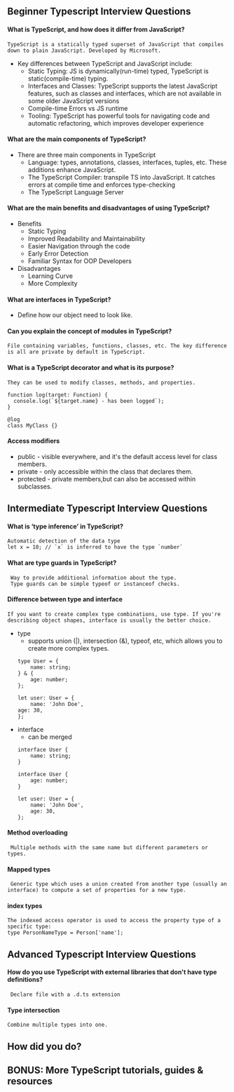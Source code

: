 ## Beginner Typescript Interview Questions

#### What is TypeScript, and how does it differ from JavaScript?
    TypeScript is a statically typed superset of JavaScript that compiles down to plain JavaScript. Developed by Microsoft.
- Key differences between TypeScript and JavaScript include:
    - Static Typing: JS is dynamically(run-time) typed, TypeScript is static(compile-time) typing.
    - Interfaces and Classes: TypeScript supports the latest JavaScript features, such as classes and interfaces, which are not available in some older JavaScript versions
    - Compile-time Errors vs JS runtime
    - Tooling: TypeScript has powerful tools for navigating code and automatic refactoring, which improves developer experience
#### What are the main components of TypeScript?
- There are three main components in TypeScript
    - Language: types, annotations, classes, interfaces, tuples, etc. These additions enhance JavaScript.
    - The TypeScript Compiler: transpile TS  into JavaScript. It catches errors at compile time and enforces type-checking
    - The TypeScript Language Server
####  What are the main benefits and disadvantages of using TypeScript?
- Benefits 
    - Static Typing
    - Improved Readability and Maintainability
    - Easier Navigation through the code
    - Early Error Detection
    - Familiar Syntax for OOP Developers
- Disadvantages 
    - Learning Curve
    - More Complexity
#### What are interfaces in TypeScript?
- Define how our object need to look like.
#### Can you explain the concept of modules in TypeScript?
    File containing variables, functions, classes, etc. The key difference is all are private by default in TypeScript.
#### What is a TypeScript decorator and what is its purpose?
    They can be used to modify classes, methods, and properties.
```
function log(target: Function) {
  console.log(`${target.name} - has been logged`);
}

@log
class MyClass {}
```
#### Access modifiers
- public -  visible everywhere, and it's the default access level for class members.
- private - only accessible within the class that declares them.
- protected - private members,but can also be accessed within subclasses.

## Intermediate Typescript Interview Questions
#### What is ‘type inference’ in TypeScript?
    Automatic detection of the data type
    let x = 10; // `x` is inferred to have the type `number`
#### What are type guards in TypeScript?
     Way to provide additional information about the type.
     Type guards can be simple typeof or instanceof checks.

#### Difference between type and interface
    If you want to create complex type combinations, use type. If you're describing object shapes, interface is usually the better choice.
- type
    - supports union (|), intersection (&), typeof, etc, which allows you to create more complex types.
    ```
    type User = {
        name: string;
    } & {
        age: number;
    };

    let user: User = {
        name: 'John Doe',
    age: 30,
    };
    ```
- interface
    - can be merged
    ```
    interface User {
        name: string;
    }

    interface User {
        age: number;
    }

    let user: User = {
        name: 'John Doe',
        age: 30,
    };
    ```
#### Method overloading
     Multiple methods with the same name but different parameters or types. 
#### Mapped types
     Generic type which uses a union created from another type (usually an interface) to compute a set of properties for a new type.
####  index types
    The indexed access operator is used to access the property type of a specific type:
    type PersonNameType = Person['name'];

## Advanced Typescript Interview Questions
#### How do you use TypeScript with external libraries that don't have type definitions?
     Declare file with a .d.ts extension
#### Type intersection
    Combine multiple types into one.
    
## How did you do?
## BONUS: More TypeScript tutorials, guides & resources
